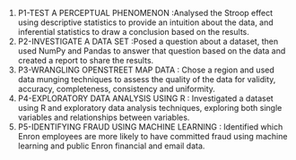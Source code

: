 1. P1-TEST A PERCEPTUAL PHENOMENON :Analysed the Stroop effect using descriptive statistics to provide an intuition about the data, and
   inferential statistics to draw a conclusion based on the results. 
2. P2-INVESTIGATE A DATA SET :Posed a question about a dataset, then used NumPy and Pandas to answer that question based on the data and 
   created a report to share the results.
3. P3-WRANGLING OPENSTREET MAP DATA : Chose a region and used data munging techniques to assess the quality of the data for validity, 
   accuracy, completeness, consistency and uniformity.
4. P4-EXPLORATORY DATA ANALYSIS USING R : Investigated a dataset using R and exploratory data analysis techniques, exploring both single variables and relationships between variables.
5. P5-IDENTIFYING FRAUD USING MACHINE LEARNING : Identified which Enron employees are more likely to have committed fraud using machine learning and public Enron financial and email data.
